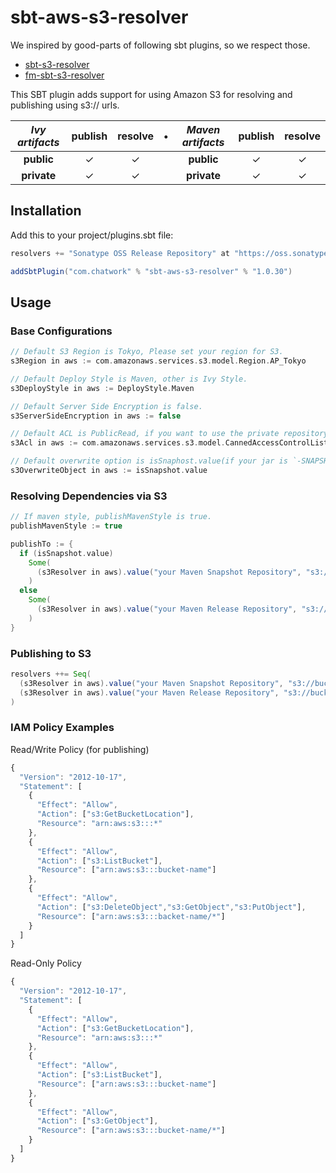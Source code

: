 # sbt-aws-s3-resolver

We inspired by good-parts of following sbt plugins, so we respect those.
- [sbt-s3-resolver](https://github.com/ohnosequences/sbt-s3-resolver)
- [fm-sbt-s3-resolver](https://github.com/frugalmechanic/fm-sbt-s3-resolver)

This SBT plugin adds support for using Amazon S3 for resolving and publishing using s3:// urls.

| _Ivy artifacts_ | publish | resolve | • | _Maven artifacts_ | publish | resolve |
|:---------------:|:-------:|:-------:|:-:|:-----------------:|:-------:|:-------:|
|   **public**    |    ✓    |    ✓    |   |    **public**     |    ✓    |    ✓    |
|   **private**   |    ✓    |    ✓    |   |    **private**    |    ✓    |    ✓    |

## Installation

Add this to your project/plugins.sbt file:

```scala
resolvers += "Sonatype OSS Release Repository" at "https://oss.sonatype.org/content/repositories/releases/"

addSbtPlugin("com.chatwork" % "sbt-aws-s3-resolver" % "1.0.30")
```

## Usage

### Base Configurations

```scala
// Default S3 Region is Tokyo, Please set your region for S3.
s3Region in aws := com.amazonaws.services.s3.model.Region.AP_Tokyo

// Default Deploy Style is Maven, other is Ivy Style.
s3DeployStyle in aws := DeployStyle.Maven

// Default Server Side Encryption is false.
s3ServerSideEncryption in aws := false

// Default ACL is PublicRead, if you want to use the private repository, please set `CannedAccessControlList.Private` to `s3Acl in aws`
s3Acl in aws := com.amazonaws.services.s3.model.CannedAccessControlList.PublicRead

// Default overwrite option is isSnaphost.value(if your jar is `-SNAPSHOT.jar`, overwrite option is true)
s3OverwriteObject in aws := isSnapshot.value
```

### Resolving Dependencies via S3

```scala
// If maven style, publishMavenStyle is true.
publishMavenStyle := true

publishTo := {
  if (isSnapshot.value)
    Some(
      (s3Resolver in aws).value("your Maven Snapshot Repository", "s3://bucket-name/snapshots")
    )
  else
    Some(
      (s3Resolver in aws).value("your Maven Release Repository", "s3://bucket-name/releases")
    )
}
```

### Publishing to S3

```scala
resolvers ++= Seq(
  (s3Resolver in aws).value("your Maven Snapshot Repository", "s3://bucket-name/snapshots"),
  (s3Resolver in aws).value("your Maven Release Repository", "s3://bucket-name/releases")
)
```

### IAM Policy Examples

Read/Write Policy (for publishing)

```javascript
{
  "Version": "2012-10-17",
  "Statement": [
    {
      "Effect": "Allow",
      "Action": ["s3:GetBucketLocation"],
      "Resource": "arn:aws:s3:::*"
    },
    {
      "Effect": "Allow",
      "Action": ["s3:ListBucket"],
      "Resource": ["arn:aws:s3:::bucket-name"]
    },
    {
      "Effect": "Allow",
      "Action": ["s3:DeleteObject","s3:GetObject","s3:PutObject"],
      "Resource": ["arn:aws:s3:::backet-name/*"]
    }
  ]
}
```

Read-Only Policy

```javascript
{
  "Version": "2012-10-17",
  "Statement": [
    {
      "Effect": "Allow",
      "Action": ["s3:GetBucketLocation"],
      "Resource": "arn:aws:s3:::*"
    },
    {
      "Effect": "Allow",
      "Action": ["s3:ListBucket"],
      "Resource": ["arn:aws:s3:::bucket-name"]
    },
    {
      "Effect": "Allow",
      "Action": ["s3:GetObject"],
      "Resource": ["arn:aws:s3:::bucket-name/*"]
    }
  ]
}
```



